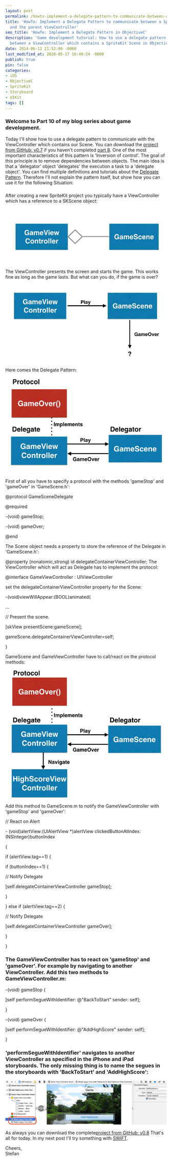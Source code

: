 ```yaml
---
layout: post
permalink: /howto-implement-a-delegate-pattern-to-communicate-between-a-spritekit-scene-and-the-parent-viewcontroller/
title: 'HowTo: Implement a Delegate Pattern to communicate between a SpriteKit Scene
  and the parent ViewController'
seo_title: 'HowTo: Implement a Delegate Pattern in ObjectiveC'
description: 'Game development tutorial: How to use a delegate pattern to communicate
  between a ViewController which contains a SpriteKit Scene in ObjectiveC'
date: 2014-06-12 21:52:00 -0000
last_modified_at: 2020-05-27 16:40:54 -0000
publish: true
pin: false
categories:
- iOS
- ObjectiveC
- SpriteKit
- Storyboard
- UIKit
tags: []
---
```

### Welcome to Part 10 of my blog series about game development.

Today I'll show how to use a delegate pattern to communicate with the ViewController which contains our Scene. You can download the [project from GitHub: v0.7](https://github.com/stfnjstn/MyFirstGame/releases/tag/v0.7) if you haven't completed [part 8](https://developerplayground.net/?p=23). One of the most important characteristics of this pattern is 'Inversion of control'. The goal of this principle is to remove dependencies between objects. The main idea is that a 'delegator' object 'delegates' the execution a task to a 'delegate object'. You can find multiple definitions and tutorials about the [Delegate Pattern](http://en.wikipedia.org/wiki/Delegation_pattern). Therefore I'll not explain the pattern itself, but show how you can use it for the following Situation:

###

After creating a new SpriteKit project you typically have a ViewController which has a reference to a SKScene object:

[![](/assets/wp-content/uploads/2014/06/Bildschirmfoto-2014-06-10-um-23.10.57-1.jpg)](/assets/wp-content/uploads/2014/06/Bildschirmfoto-2014-06-10-um-23.10.57-1.jpg)

The ViewController presents the screen and starts the game. This works fine as long as the game lasts. But what can you do, if the game is over?

[![](/assets/wp-content/uploads/2014/06/Bildschirmfoto-2014-06-10-um-23.11.09-1.jpg)](/assets/wp-content/uploads/2014/06/Bildschirmfoto-2014-06-10-um-23.11.09-1.jpg)

Here comes the Delegate Pattern:

[![](/assets/wp-content/uploads/2014/06/Bildschirmfoto-2014-06-10-um-23.11.19-1.jpg)](/assets/wp-content/uploads/2014/06/Bildschirmfoto-2014-06-10-um-23.11.19-1.jpg)

First of all you have to specify a protocol with the methods 'gameStop' and 'gameOver' in 'GameScene.h':

@protocol GameSceneDelegate <NSObject>

@required

-(void) gameStop;

-(void) gameOver;

@end

The Scene object needs a property to store the reference of the Delegate in 'GameScene.h':

@property (nonatomic,strong)  id<GameSceneDelegate> delegateContainerViewController; The ViewController which will act as Delegate has to implement the protocol:

@interface GameViewController : UIViewController <GameSceneDelegate>

set the delegateContainerViewController property for the Scene:

-(void)viewWillAppear:(BOOL)animated{

...

// Present the scene.

[skView presentScene:gameScene];

gameScene.delegateContainerViewController=self;

}

GameScene and GameViewController have to call/react on the protocol methods:

[![](/assets/wp-content/uploads/2014/06/Bildschirmfoto-2014-06-10-um-23.11.27-1.jpg)](/assets/wp-content/uploads/2014/06/Bildschirmfoto-2014-06-10-um-23.11.27-1.jpg)

Add this method to GameScene.m to notify the GameViewController with 'gameStop' and 'gameOver':

// React on Alert

\- (void)alertView:(UIAlertView *)alertView clickedButtonAtIndex:(NSInteger)buttonIndex

{

if (alertView.tag==1) {

if (buttonIndex==1) {

// Notify Delegate

[self.delegateContainerViewController gameStop];

}

} else if (alertView.tag==2) {

// Notify Delegate

[self.delegateContainerViewController gameOver];

}

}

###

### The GameViewController has to react on 'gameStop' and 'gameOver'. For example by navigating to another ViewController. Add this two methods to GameViewController.m:

-(void) gameStop {

[self performSegueWithIdentifier: @"BackToStart" sender: self];

}

-(void) gameOver {

[self performSegueWithIdentifier: @"AddHighScore" sender: self];

}

### 'performSegueWithIdentifier' navigates to another ViewController as specified in the iPhone and iPad storyboards. The only missing thing is to name the segues in the storyboards with 'BackToStart' and 'AddHighScore':

[![](/assets/wp-content/uploads/2014/06/Bildschirmfoto-2014-06-12-um-23.38.33-1.jpg)](/assets/wp-content/uploads/2014/06/Bildschirmfoto-2014-06-12-um-23.38.33-1.jpg)

As always you can download the complete[project from GitHub: v0.8](https://github.com/stfnjstn/MyFirstGame/releases/tag/v0.8) That's all for today. In my next post I'll try something with [SWIFT](https://itunes.apple.com/us/book/swift-programming-language/id881256329?mt=11).

Cheers,  
Stefan
